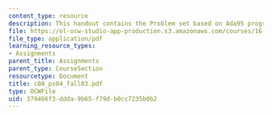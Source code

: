 ```yaml
---
content_type: resource
description: This handout contains the Problem set based on Ada95 program for date.
file: https://ol-ocw-studio-app-production.s3.amazonaws.com/courses/16-01-unified-engineering-i-ii-iii-iv-fall-2005-spring-2006/379466f3ddda9b65f79db0cc7235b0b2_c08_ps04_fall03.pdf
file_type: application/pdf
learning_resource_types:
- Assignments
parent_title: Assignments
parent_type: CourseSection
resourcetype: Document
title: c08_ps04_fall03.pdf
type: OCWFile
uid: 379466f3-ddda-9b65-f79d-b0cc7235b0b2
---
```


